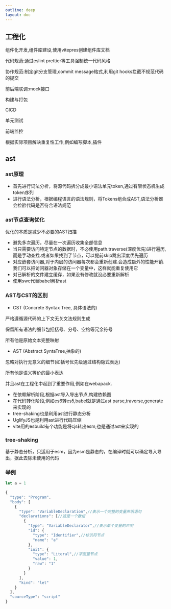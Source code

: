 ```yaml
---
outline: deep
layout: doc
---
```

## 工程化
组件化开发,组件库建设,使用vitepres创建组件库文档

代码规范:通过eslint prettier等工具强制统一代码风格

协作规范:制定git分支管理,commit message格式,利用git hooks拦截不规范代码的提交

前后端联调:mock接口

构建与打包

CICD

单元测试

前端监控

根据实际项目解决重复性工作,例如编写脚本,插件

## ast
### ast原理
* 首先进行词法分析，将源代码拆分成最小语法单元token,通过有限状态机生成token序列
* 进行语法分析，根据编程语言的语法规则，将Tokens组合成AST,语法分析器会检验代码是否符合语法规范

### ast节点查询优化
优化的本质是减少不必要的AST扫描

* 避免多次遍历，尽量在一次遍历收集全部信息
* 当只需要访问特定节点的数据时，不必使用path.traverse(深度优先)进行遍历,而是手动查找.或者如果找到了节点，可以提前skip跳出深度优先遍历
* 对应嵌套访问器,对于内层的访问器每次都会重新创建.会造成额外的性能开销.我们可以把访问器对象存储在一个变量中，这样就能重复使用它
* 对已解析的文件建立缓存，如果没有修改就没必要重新解析
* 使用swc代替babel解析ast


### AST与CST的区别
* CST (Concrete Syntax Tree, 具体语法的)

严格遵循源代码的上下文无关文法规则生成

保留所有语法的细节包括括号、分号、空格等冗余符号

所有他是原始文本完整映射
* AST (Abstract SyntaTree,抽象的)

忽略对执行无意义的细节(如括号优先级通过结构隐式表达)

所有他是语义等价的最小表达

并且ast在工程化中起到了重要作用,例如在webapack.

* 在依赖解析阶段,根据ast导入导出节点,构建依赖图
* 在代码转化阶段,例如es6转es5,babel就是通过ast parse,traverse,generate来实现的
* tree-shaking也是利用ast进行静态分析
* UglifyJS也是利用ast进行代码压缩
* vite用的esbuild有个功能是将cjs转出esm,也是通过ast来实现的

### tree-shaking
基于静态分析，只适用于esm，因为esm是静态的，在编译时就可以确定导入导出，据此去除未使用的代码
### 举例
```js
let a = 1
```
```js
{
  "type": "Program",
  "body": [
    {
      "type": "VariableDeclaration",//表示一个完整的变量声明语句
      "declarations": [//这是一个数组
        {
          "type": "VariableDeclarator",//表示单个变量的声明
          "id": {
            "type": "Identifier",//标识符节点
            "name": "a"
          },
          "init": {
            "type": "Literal",//字面量节点
            "value": 1,
            "raw": "1"
          }
        }
      ],
      "kind": "let"
    }
  ],
  "sourceType": "script"
}
```

